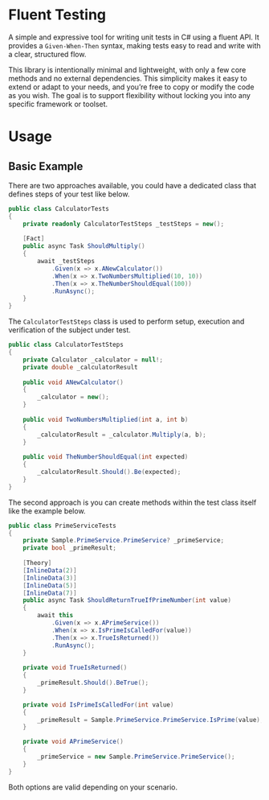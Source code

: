 ﻿# Fluent Testing

A simple and expressive tool for writing unit tests in C# using a fluent API. It provides a `Given-When-Then` syntax, making tests easy to read and write with a clear, structured flow.

This library is intentionally minimal and lightweight, with only a few core methods and no external dependencies. This simplicity makes it easy to extend or adapt to your needs, and you’re free to copy or modify the code as you wish. The goal is to support flexibility without locking you into any specific framework or toolset.

# Usage

## Basic Example

There are two approaches available, you could have a dedicated class that defines steps of your test like below. 

```csharp
public class CalculatorTests
{
    private readonly CalculatorTestSteps _testSteps = new();
    
    [Fact]
    public async Task ShouldMultiply()
    {
        await _testSteps
            .Given(x => x.ANewCalculator())
            .When(x => x.TwoNumbersMultiplied(10, 10))
            .Then(x => x.TheNumberShouldEqual(100))
            .RunAsync();
    }
}
```

The `CalculatorTestSteps` class is used to perform setup, execution and verification of the subject under test. 

```csharp
public class CalculatorTestSteps
{
    private Calculator _calculator = null!;
    private double _calculatorResult
    
    public void ANewCalculator()
    {
        _calculator = new();
    }
    
    public void TwoNumbersMultiplied(int a, int b)
    {
        _calculatorResult = _calculator.Multiply(a, b);
    }
    
    public void TheNumberShouldEqual(int expected)
    {
        _calculatorResult.Should().Be(expected);
    }
}
```

The second approach is you can create methods within the test class itself like the example below.

```csharp
public class PrimeServiceTests
{
    private Sample.PrimeService.PrimeService? _primeService;
    private bool _primeResult;
    
    [Theory]
    [InlineData(2)]
    [InlineData(3)]
    [InlineData(5)]
    [InlineData(7)]
    public async Task ShouldReturnTrueIfPrimeNumber(int value)
    {
        await this
            .Given(x => x.APrimeService())
            .When(x => x.IsPrimeIsCalledFor(value))
            .Then(x => x.TrueIsReturned())
            .RunAsync();
    }
    
    private void TrueIsReturned()
    {
        _primeResult.Should().BeTrue();
    }

    private void IsPrimeIsCalledFor(int value)
    {
        _primeResult = Sample.PrimeService.PrimeService.IsPrime(value);
    }

    private void APrimeService()
    {
        _primeService = new Sample.PrimeService.PrimeService();
    }
}
```

Both options are valid depending on your scenario.